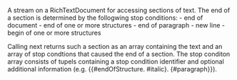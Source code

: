 A stream on a RichTextDocument for accessing sections of text. The end of a section is determined by the follogwing stop conditions:
	- end of document
	- end of one or more structures
	- end of paragraph
	- new line
	- begin of one or more structures

Calling next returns such a section as an array containing the text and an array of stop condtions that caused the end of a section. The stop conditon array consists of tupels containing a stop condition identifier and optional additional information (e.g. {{#endOfStructure. #italic}. {#paragraph}}).